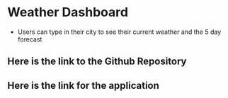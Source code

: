 # Weather Dashboard
- Users can type in their city to see their current weather and the 5 day forecast

##  Here is the link to the Github Repository

##  Here is the link for the application

